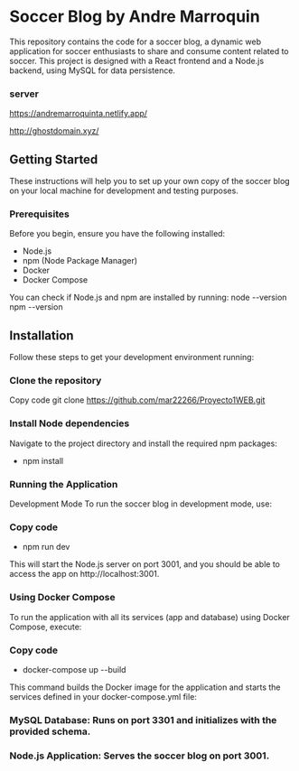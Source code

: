 # Soccer Blog by Andre Marroquin

This repository contains the code for a soccer blog, a dynamic web application for soccer enthusiasts to share and consume content related to soccer. This project is designed with a React frontend and a Node.js backend, using MySQL for data persistence.

### server

https://andremarroquinta.netlify.app/

http://ghostdomain.xyz/
## Getting Started

These instructions will help you to set up your own copy of the soccer blog on your local machine for development and testing purposes.

### Prerequisites

Before you begin, ensure you have the following installed:
- Node.js
- npm (Node Package Manager)
- Docker
- Docker Compose

You can check if Node.js and npm are installed by running:
node --version
npm --version

## Installation
Follow these steps to get your development environment running:

### Clone the repository
Copy code
git clone https://github.com/mar22266/Proyecto1WEB.git

### Install Node dependencies
Navigate to the project directory and install the required npm packages:
- npm install

### Running the Application
Development Mode
To run the soccer blog in development mode, use:

### Copy code
- npm run dev
  
This will start the Node.js server on port 3001, and you should be able to access the app on http://localhost:3001.

### Using Docker Compose
To run the application with all its services (app and database) using Docker Compose, execute:

### Copy code
- docker-compose up --build
  
This command builds the Docker image for the application and starts the services defined in your docker-compose.yml file:

### MySQL Database: Runs on port 3301 and initializes with the provided schema.
### Node.js Application: Serves the soccer blog on port 3001.
